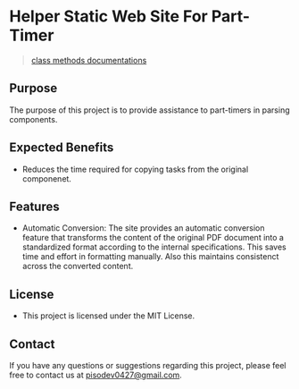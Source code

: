 # Helper Static Web Site For Part-Timer

> [class methods documentations](https://pisodev77.github.io/solvook-utils/jsdocs/)

## Purpose

The purpose of this project is to provide assistance to part-timers in parsing components.

## Expected Benefits

- Reduces the time required for copying tasks from the original componenet.

## Features

- Automatic Conversion: The site provides an automatic conversion feature that transforms the content of the original PDF document into a standardized format according to the internal specifications. This saves time and effort in formatting manually. Also this maintains consistenct across the converted content.

## License

- This project is licensed under the MIT License.

## Contact

If you have any questions or suggestions regarding this project, please feel free to contact us at pisodev0427@gmail.com.
